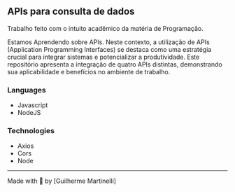 ## APIs para consulta de dados

Trabalho feito com o intuito acadêmico da matéria de Programação.
    
 
  Estamos Aprendendo sobre APIs. Neste contexto, a utilização de APIs (Application Programming Interfaces) 
  se destaca como uma estratégia crucial para integrar sistemas e potencializar a produtividade. 
  Este repositório apresenta a integração de quatro APIs distintas, demonstrando sua aplicabilidade 
  e benefícios no ambiente de trabalho.

  ### Languages

* Javascript
 * NodeJS

  ### Technologies
 * Axios
 * Cors
 * Node
  ---
 Made with 💙 by [Guilherme Martinelli]